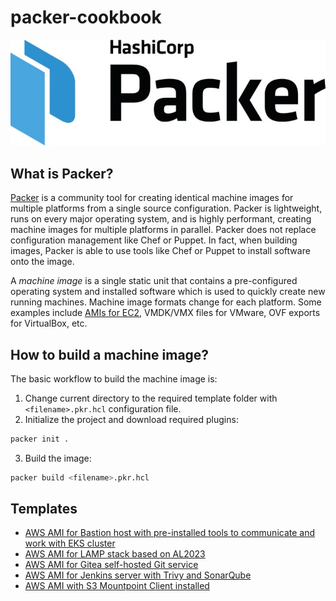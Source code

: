 # packer-cookbook

![](./img/packer_logo.jpeg)

## What is Packer?

[Packer](https://developer.hashicorp.com/packer/install) is a community tool for creating identical machine images for multiple platforms from a single source configuration. Packer is lightweight, runs on every major operating system, and is highly performant, creating machine images for multiple platforms in parallel. Packer does not replace configuration management like Chef or Puppet. In fact, when building images, Packer is able to use tools like Chef or Puppet to install software onto the image.

A *machine image* is a single static unit that contains a pre-configured operating system and installed software which is used to quickly create new running machines. Machine image formats change for each platform. Some examples include [AMIs for EC2](https://docs.aws.amazon.com/AWSEC2/latest/UserGuide/AMIs.html), VMDK/VMX files for VMware, OVF exports for VirtualBox, etc.

## How to build a machine image?

The basic workflow to build the machine image is:
1. Change current directory to the required template folder with `<filename>.pkr.hcl` configuration file.
2. Initialize the project and download required plugins:
```bash
packer init .
```
3. Build the image:
```bash
packer build <filename>.pkr.hcl 
```

## Templates
- [AWS AMI for Bastion host with pre-installed tools to communicate and work with EKS cluster](./templates/aws/bastion-host-to-eks/)
- [AWS AMI for LAMP stack based on AL2023](./templates/aws/al2023-lamp-stack/)
- [AWS AMI for Gitea self-hosted Git service](./templates/aws/gitea/)
- [AWS AMI for Jenkins server with Trivy and SonarQube](./templates/aws/jenkins-trivy-sonarqube/)
- [AWS AMI with S3 Mountpoint Client installed](./templates/aws/ubuntu-with-s3mount/)